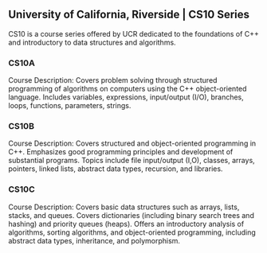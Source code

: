 ## University of California, Riverside | CS10 Series
CS10 is a course series offered by UCR dedicated to the foundations of C++ and introductory to data structures and algorithms.

### CS10A
Course Description: Covers problem solving through structured programming of algorithms on computers using the C++ object-oriented language. Includes variables, expressions, input/output (I/O), branches, loops, functions, parameters, strings.

### CS10B
Course Description: Covers structured and object-oriented programming in C++. Emphasizes good programming principles and development of substantial programs. Topics include file input/output (I,O), classes, arrays, pointers, linked lists, abstract data types, recursion, and libraries.

### CS10C
Course Description: Covers basic data structures such as arrays, lists, stacks, and queues. Covers dictionaries (including binary search trees and hashing) and priority queues (heaps). Offers an introductory analysis of algorithms, sorting algorithms, and object-oriented programming, including abstract data types, inheritance, and polymorphism.
